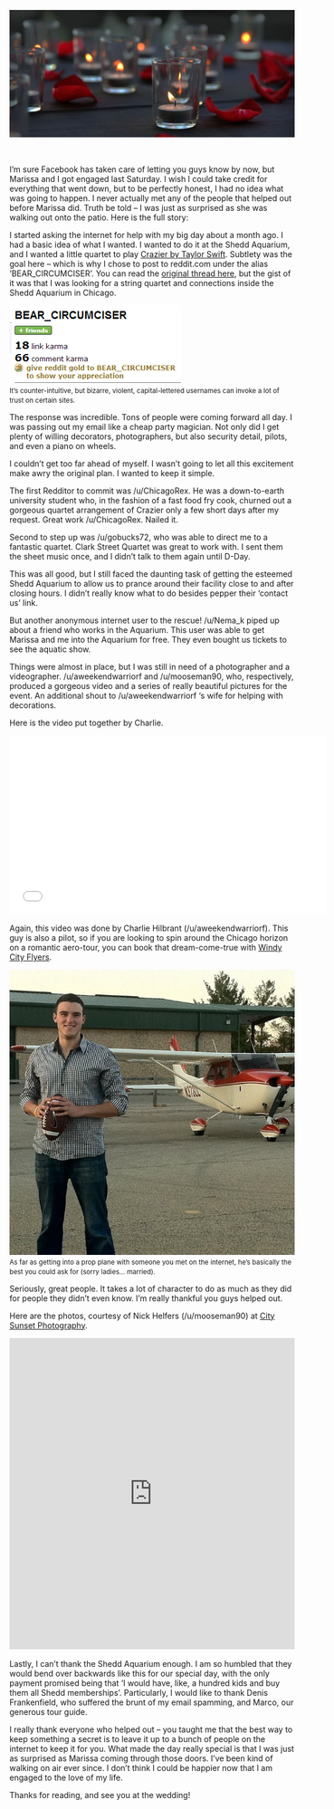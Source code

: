 <!--Engaged-->
<!--Last Saturday, I got engaged with the help of a few very generous Redditors. Here is the story.-->

![](/static/img/rosesbanner.jpg)

<br>

I’m sure Facebook has taken care of letting you guys know by now, but Marissa and I got engaged last Saturday.  I wish I could take credit for everything that went down, but to be perfectly honest, I had no idea what was going to happen.  I never actually met any of the people that helped out before Marissa did.  Truth be told – I was just as surprised as she was walking out onto the patio.  Here is the full story:

I started asking the internet for help with my big day about a month ago.  I had a basic idea of what I wanted.  I wanted to do it at the Shedd Aquarium, and I wanted a little quartet to play [Crazier by Taylor Swift](http://www.youtube.com/watch?v=N9B747RQM3w).  Subtlety was the goal here – which is why I chose to post to reddit.com under the alias ‘BEAR_CIRCUMCISER’.  You can read the [original thread here](http://www.reddit.com/r/chicago/comments/1kvj6o/chicagoans_im_looking_to_hire_a_special_task/), but the gist of it was that I was looking for a string quartet and connections inside the Shedd Aquarium in Chicago.

<div class="row">
    <div class="col-centered col-lg-6">
        <div class="thumbnail">
            <img src="/static/img/bearcircumciser.png">
            <div class="caption">
                <small>It’s counter-intuitive, but bizarre, violent, capital-lettered usernames can invoke a lot of trust on certain sites.</small>
            </div>
        </div>
    </div>
</div>

The response was incredible.  Tons of people were coming forward all day.  I was passing out my email like a cheap party magician.  Not only did I get plenty of willing decorators, photographers, but also security detail, pilots, and even a piano on wheels.

I couldn’t get too far ahead of myself.  I wasn’t going to let all this excitement make awry the original plan.  I wanted to keep it simple.

The first Redditor to commit was /u/ChicagoRex.  He was a down-to-earth university student who, in the fashion of a fast food fry cook, churned out a gorgeous quartet arrangement of Crazier only a few short days after my request.  Great work /u/ChicagoRex.  Nailed it.

Second to step up was /u/gobucks72, who was able to direct me to a fantastic quartet.  Clark Street Quartet was great to work with.  I sent them the sheet music once, and I didn’t talk to them again until D-Day.

This was all good, but I still faced the daunting task of getting the esteemed Shedd Aquarium to allow us to prance around their facility close to and after closing hours.  I didn’t really know what to do besides pepper their ‘contact us’ link.

But another anonymous internet user to the rescue!  /u/Nema_k piped up about a friend who works in the Aquarium.  This user was able to get Marissa and me into the Aquarium for free.  They even bought us tickets to see the aquatic show.

Things were almost in place, but I was still in need of a photographer and a videographer.  /u/aweekendwarriorf and /u/mooseman90, who, respectively, produced a gorgeous video and a series of really beautiful pictures for the event.  An additional shout to /u/aweekendwarriorf ‘s wife for helping with decorations.

Here is the video put together by Charlie.

<iframe width="560" height="315" src="//www.youtube.com/embed/g8tBLSrc3pA" frameborder="0" allowfullscreen></iframe>

<br>

Again, this video was done by Charlie Hilbrant (/u/aweekendwarriorf).  This guy is also a pilot, so if you are looking to spin around the Chicago horizon on a romantic aero-tour, you can book that dream-come-true with [Windy City Flyers](http://windycityflyers.com/).


<div class="row">
    <div class="col-centered col-lg-6">
        <div class="thumbnail">
            <img src="/static/img/charlie.jpg">
            <div class="caption">
                <small>As far as getting into a prop plane with someone you met on the internet, he’s basically the best you could ask for (sorry ladies… married).</small>
            </div>
        </div>
    </div>
</div>

Seriously, great people.  It takes a lot of character to do as much as they did for people they didn’t even know.  I’m really thankful you guys helped out.

Here are the photos, courtesy of Nick Helfers (/u/mooseman90) at [City Sunset Photography](http://www.citysunsetphotography.com/).

<iframe src="http://imgur.com/a/dPrCg/embed" height="550" width="100%" frameborder="0"></iframe>

<br>

Lastly, I can’t thank the Shedd Aquarium enough.  I am so humbled that they would bend over backwards like this for our special day, with the only payment promised being that ‘I would have, like, a hundred kids and buy them all Shedd memberships’.  Particularly, I would like to thank Denis Frankenfield, who suffered the brunt of my email spamming, and Marco, our generous tour guide.

I really thank everyone who helped out – you taught me that the best way to keep something a secret is to leave it up to a bunch of people on the internet to keep it for you.  What made the day really special is that I was just as surprised as Marissa coming through those doors.  I’ve been kind of walking on air ever since.  I don’t think I could be happier now that I am engaged to the love of my life.

Thanks for reading, and see you at the wedding!